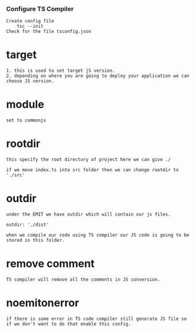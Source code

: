 ### Configure TS Compiler

    Create config file
        tsc --init
    Check for the file tsconfig.json 

# target 
    1. this is used to set target jS version.
    2. depending on where you are going to deploy your application we can choose JS version.    

# module
    set to commonjs

# rootdir
    this specify the root directory of project here we can give ./
    
    if we move index.ts into src folder then we can change rootdir to './src'

# outdir
    under the EMIT we have outdir which will contain our js files.

    outdir: './dist'

    when we compile our code using TS compiler our JS code is going to be stored in this folder.

# remove comment
    TS compiler will remove all the comments in JS conversion.

# noemitonerror
    if there is some error in TS code compiler still generate JS file so if we don't want to do that enable this config.